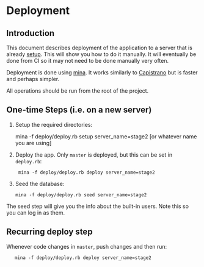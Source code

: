 # Deployment

## Introduction

This document describes deployment of the application to a server that is already [setup](setup.md). This will show
you how to do it manually. It will eventually be done from CI so it may not need to be done manually very often.

Deployment is done using [mina](https://github.com/mina-deploy/mina). It works similarly to [Capistrano](https://capistranorb.com)
but is faster and perhaps simpler.

All operations should be run from the root of the project.

## One-time Steps (i.e. on a new server)

1. Setup the required directories:


      mina -f deploy/deploy.rb setup server_name=stage2 [or whatever name you are using]
       
2. Deploy the app. Only `master` is deployed, but this can be set in `deploy.rb`:

        mina -f deploy/deploy.rb deploy server_name=stage2 

3. Seed the database:

       mina -f deploy/deploy.rb seed server_name=stage2
      
The seed step will give you the info about the built-in users. Note this so you can log in as them.

     
## Recurring deploy step
    
Whenever code changes in `master`, push changes and then run:

       mina -f deploy/deploy.rb deploy server_name=stage2 
         